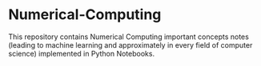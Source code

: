 # Numerical-Computing
This repository contains Numerical Computing important concepts notes (leading to machine learning and approximately in every field of computer science) implemented in Python Notebooks.
